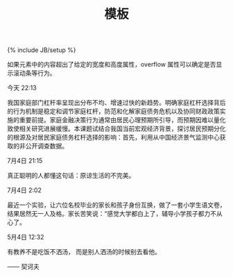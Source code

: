 ﻿---
layout: post
title: "模板"
description: ""
category: 域外
tags: [生活]
---
{% include JB/setup %}













<p>如果元素中的内容超出了给定的宽度和高度属性，overflow 属性可以确定是否显示滚动条等行为。</p>
<div>


<p>今天 22:13</p>


<p>我国家庭部门杠杆率呈现出分布不均、增速过快的新趋势。明确家庭杠杆选择背后的行为机制是稳定和调节家庭杠杆，防范和化解家庭债务危机以及协同财政政策实施的重要前提。家庭金融决策行为通常由居民心理预期所引导，而预期因难以量化致使相关研究进展缓慢。本课题试结合我国当前宏观经济背景，探讨居民预期分化的根源及对居民家庭债务杠杆选择的影响：首先，利用从中国经济景气监测中心获取的非公开调查数据。</p>



<p>  </p>
<p>  </p>
<p>  </p>


<p>7月4日 21:15</p>


<p>真正聪明的人都懂这句话：原谅生活的不完美。</p>



<p>  </p>
<p>  </p>
<p>  </p>



<p>7月4日 2:02 </p>


<p>最近一个实验，让六位名校毕业的家长和孩子身份互换，做了一套小学生语文卷，结果居然无一人及格。家长苦笑说：“感觉大学都白上了，辅导小学孩子都力不从心了。</p>




<p>  </p>
<p>  </p>
<p>  </p>

<p>5月4日 12:32 </p>


<p>有教养不是吃饭不洒汤， 
而是别人洒汤的时候别去看他。

​—— 契诃夫 ​​​​</p>

</div>












